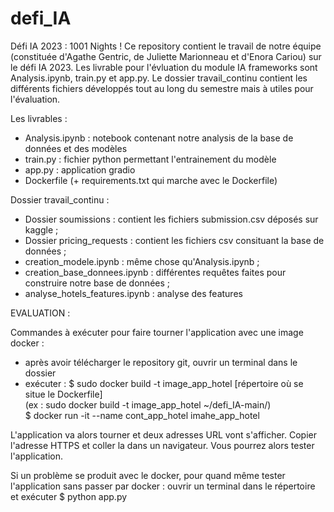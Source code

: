 # defi_IA

Défi IA 2023 : 1001 Nights !
Ce repository contient le travail de notre équipe (constituée d'Agathe Gentric, de Juliette Marionneau et d'Enora Cariou) sur le défi IA 2023. Les livrable pour l'évluation du module IA frameworks sont Analysis.ipynb, train.py et app.py. Le dossier travail_continu contient les différents fichiers développés tout au long du semestre mais à utiles pour l'évaluation. 

Les livrables :
- Analysis.ipynb : notebook contenant notre analysis de la base de données et des modèles
- train.py : fichier python permettant l'entrainement du modèle
- app.py : application gradio
- Dockerfile (+ requirements.txt qui marche avec le Dockerfile)


Dossier travail_continu :
- Dossier soumissions : contient les fichiers submission.csv déposés sur kaggle ;
- Dossier pricing_requests : contient les fichiers csv consituant la base de données ;
- creation_modele.ipynb : même chose qu'Analysis.ipynb ;
- creation_base_donnees.ipynb : différentes requêtes faites pour construire notre base de données ;
- analyse_hotels_features.ipynb : analyse des features


EVALUATION :

Commandes à exécuter pour faire tourner l'application avec une image docker : 
- après avoir télécharger le repository git, ouvrir un terminal dans le dossier
- exécuter : 
$ sudo docker build -t image_app_hotel [répertoire où se situe le Dockerfile] \
(ex : sudo docker build -t image_app_hotel ~/defi_IA-main/)\
$ docker run -it --name cont_app_hotel imahe_app_hotel

L'application va alors tourner et deux adresses URL vont s'afficher. Copier l'adresse HTTPS et coller la dans un navigateur. Vous pourrez alors tester l'application.

Si un problème se produit avec le docker, pour quand même tester l'application sans passer par docker : ouvrir un terminal dans le répertoire et exécuter
$ python app.py








